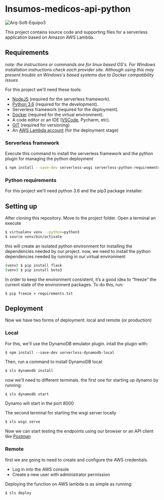  
# Insumos-medicos-api-python

![Arq-Soft-Equipo3](https://circleci.com/gh/Arq-Soft-Equipo3/insumos-medicos-api-python.svg?style=svg)

This project contains source code and supporting files for a serverless application based on Amazon AWS Lambda.

## Requirements
_note: the instructions or commands are for linux based OS's. For Windows installation instructions check each provider site. Although using this may present trouble on Windows's based systems due to Docker compatibility issues_ 

For this project we'll need these tools:

- [NodeJS](https://nodejs.org/en/) (required for the serverless framework).
- [Python 3.6](https://www.python.org/downloads/) (required for the development). 
- Serverless framework (required for the deployment).
- [Docker](https://www.docker.com/products/docker-desktop) (required for the virtual environment).
- A code editor or an IDE ([VSCode](https://code.visualstudio.com/Download), Pycharm, etc).
- [GIT](https://git-scm.com/downloads) (required for versioning)
- An [AWS Lambda account](https://aws.amazon.com/es/lambda/) (for the deployment stage)


### Serverless framework
Execute this command to install the serverless framework and the python plugin for managing the python deployment

```bash
$ npm install --save-dev serverless-wsgi serverless-python-requirements
```

### Python requirements
For this project we'll need python 3.6 and the pip3 package installer.

## Setting up

After cloning this repository. Move to the project folder. Open a terminal an execute

```bash
$ virtualenv venv --python=python3
$ source venv/bin/activate
```

this will create an isolated python environment for installing the dependencies needed by our project.
now, we need to install the python dependencies needed by running in our virtual environment

```bash
(venv) $ pip install flask
(venv) $ pip install boto3
```
In order to keep the environment consistent, it’s a good idea to “freeze” the current state of the environment packages. To do this, run:

    $ pip freeze > requirements.txt
   
   ## Deployment
   Now we have two forms of deployment: local and remote (or production)

### Local

For this, we'll use the DynamoDB emulator plugin. intall the plugin with:

```
$ npm install --save-dev serverless-dynamodb-local
```

Then, run a command to install DynamoDB local:

```bash
$ sls dynamodb install
```
now we'll need to different terminals. the first one for starting up dynamo by running:

```bash
$ sls dynamodb start
```

Dynamo will start in the port 8000

The second terminal for starting the wsgi server locally

```bash
$ sls wsgi serve
```

Now we can start testing the endpoints using our browser or an API client like [Postman](https://www.postman.com/downloads/)

### Remote

first we are going to need to create and configure the AWS credentials.

 - Log in into the AWS console
 - Create a new user with administrator permission

Deploying the function on AWS lambda is as simple as running: 

```bash
$ sls deploy
```
